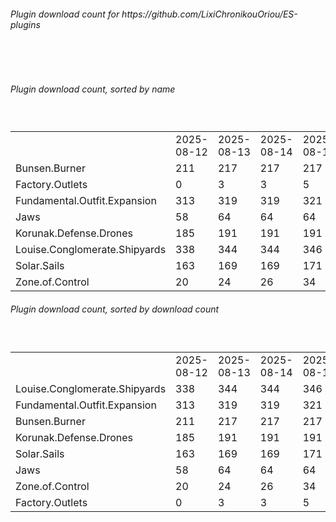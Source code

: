 <h6>Plugin download count for https://github.com/LixiChronikouOriou/ES-plugins</h6><br>
<br>
<h6>Plugin download count, sorted by name</h6><sub><sup><br>
<table>
	<tr>
		<td></td>
		<td>2025-08-12</td>
		<td>2025-08-13</td>
		<td>2025-08-14</td>
		<td>2025-08-15</td>
		<td>2025-08-16</td>
		<td>2025-08-17</td>
		<td>2025-08-18</td>
		<td>today +</td>
	</tr>
	<tr>
		<td>Bunsen.Burner</td>
		<td>211</td>
		<td>217</td>
		<td>217</td>
		<td>217</td>
		<td>218</td>
		<td>218</td>
		<td>218</td>
		<td></td>
	</tr>
	<tr>
		<td>Factory.Outlets</td>
		<td>0</td>
		<td>3</td>
		<td>3</td>
		<td>5</td>
		<td>9</td>
		<td>9</td>
		<td>9</td>
		<td></td>
	</tr>
	<tr>
		<td>Fundamental.Outfit.Expansion</td>
		<td>313</td>
		<td>319</td>
		<td>319</td>
		<td>321</td>
		<td>323</td>
		<td>325</td>
		<td>329</td>
		<td>+ 4</td>
	</tr>
	<tr>
		<td>Jaws</td>
		<td>58</td>
		<td>64</td>
		<td>64</td>
		<td>64</td>
		<td>66</td>
		<td>66</td>
		<td>66</td>
		<td></td>
	</tr>
	<tr>
		<td>Korunak.Defense.Drones</td>
		<td>185</td>
		<td>191</td>
		<td>191</td>
		<td>191</td>
		<td>193</td>
		<td>195</td>
		<td>195</td>
		<td></td>
	</tr>
	<tr>
		<td>Louise.Conglomerate.Shipyards</td>
		<td>338</td>
		<td>344</td>
		<td>344</td>
		<td>346</td>
		<td>348</td>
		<td>350</td>
		<td>350</td>
		<td></td>
	</tr>
	<tr>
		<td>Solar.Sails</td>
		<td>163</td>
		<td>169</td>
		<td>169</td>
		<td>171</td>
		<td>173</td>
		<td>175</td>
		<td>175</td>
		<td></td>
	</tr>
	<tr>
		<td>Zone.of.Control</td>
		<td>20</td>
		<td>24</td>
		<td>26</td>
		<td>34</td>
		<td>36</td>
		<td>36</td>
		<td>38</td>
		<td>+ 2</td>
	</tr>
</table>
</sub></sup>
<h6>Plugin download count, sorted by download count</h6><sub><sup><br>
<table>
	<tr>
		<td></td>
		<td>2025-08-12</td>
		<td>2025-08-13</td>
		<td>2025-08-14</td>
		<td>2025-08-15</td>
		<td>2025-08-16</td>
		<td>2025-08-17</td>
		<td>2025-08-18</td>
		<td>today +</td>
	</tr>
	<tr>
		<td>Louise.Conglomerate.Shipyards</td>
		<td>338</td>
		<td>344</td>
		<td>344</td>
		<td>346</td>
		<td>348</td>
		<td>350</td>
		<td>350</td>
		<td></td>
	</tr>
	<tr>
		<td>Fundamental.Outfit.Expansion</td>
		<td>313</td>
		<td>319</td>
		<td>319</td>
		<td>321</td>
		<td>323</td>
		<td>325</td>
		<td>329</td>
		<td>+ 4</td>
	</tr>
	<tr>
		<td>Bunsen.Burner</td>
		<td>211</td>
		<td>217</td>
		<td>217</td>
		<td>217</td>
		<td>218</td>
		<td>218</td>
		<td>218</td>
		<td></td>
	</tr>
	<tr>
		<td>Korunak.Defense.Drones</td>
		<td>185</td>
		<td>191</td>
		<td>191</td>
		<td>191</td>
		<td>193</td>
		<td>195</td>
		<td>195</td>
		<td></td>
	</tr>
	<tr>
		<td>Solar.Sails</td>
		<td>163</td>
		<td>169</td>
		<td>169</td>
		<td>171</td>
		<td>173</td>
		<td>175</td>
		<td>175</td>
		<td></td>
	</tr>
	<tr>
		<td>Jaws</td>
		<td>58</td>
		<td>64</td>
		<td>64</td>
		<td>64</td>
		<td>66</td>
		<td>66</td>
		<td>66</td>
		<td></td>
	</tr>
	<tr>
		<td>Zone.of.Control</td>
		<td>20</td>
		<td>24</td>
		<td>26</td>
		<td>34</td>
		<td>36</td>
		<td>36</td>
		<td>38</td>
		<td>+ 2</td>
	</tr>
	<tr>
		<td>Factory.Outlets</td>
		<td>0</td>
		<td>3</td>
		<td>3</td>
		<td>5</td>
		<td>9</td>
		<td>9</td>
		<td>9</td>
		<td></td>
	</tr>
</table>
</sub></sup>
